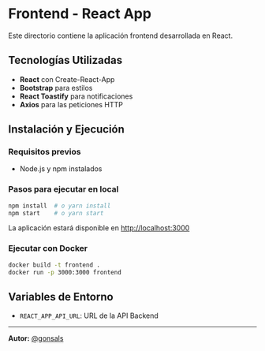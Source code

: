 # Frontend - React App

Este directorio contiene la aplicación frontend desarrollada en React.

## Tecnologías Utilizadas

- **React** con Create-React-App
- **Bootstrap** para estilos
- **React Toastify** para notificaciones
- **Axios** para las peticiones HTTP

## Instalación y Ejecución

### Requisitos previos

- Node.js y npm instalados

### Pasos para ejecutar en local

```sh
npm install  # o yarn install
npm start    # o yarn start
```

La aplicación estará disponible en [http://localhost:3000](http://localhost:3000)

### Ejecutar con Docker

```sh
docker build -t frontend .
docker run -p 3000:3000 frontend
```

## Variables de Entorno

- `REACT_APP_API_URL`: URL de la API Backend

---

**Autor:** [@gonsals](https://www.github.com/gonsals)
